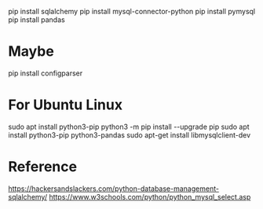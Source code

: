 pip install sqlalchemy
pip install mysql-connector-python
pip install pymysql
pip install pandas

# Maybe
pip install configparser



# For Ubuntu Linux
sudo apt install python3-pip
python3 -m pip install --upgrade pip
sudo apt install python3-pip python3-pandas
sudo apt-get install libmysqlclient-dev


# Reference 
https://hackersandslackers.com/python-database-management-sqlalchemy/
https://www.w3schools.com/python/python_mysql_select.asp